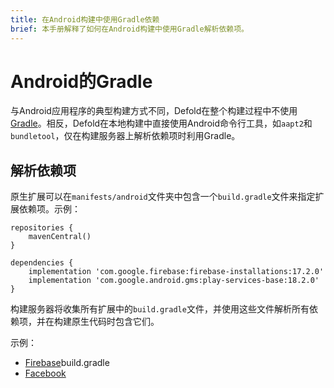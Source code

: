 ```yaml
---
title: 在Android构建中使用Gradle依赖
brief: 本手册解释了如何在Android构建中使用Gradle解析依赖项。
---
```


# Android的Gradle

与Android应用程序的典型构建方式不同，Defold在整个构建过程中不使用[Gradle](https://gradle.org/)。相反，Defold在本地构建中直接使用Android命令行工具，如`aapt2`和`bundletool`，仅在构建服务器上解析依赖项时利用Gradle。

## 解析依赖项

原生扩展可以在`manifests/android`文件夹中包含一个`build.gradle`文件来指定扩展依赖项。示例：

```
repositories {
    mavenCentral()
}

dependencies {
    implementation 'com.google.firebase:firebase-installations:17.2.0'
    implementation 'com.google.android.gms:play-services-base:18.2.0'
}
```

构建服务器将收集所有扩展中的`build.gradle`文件，并使用这些文件解析所有依赖项，并在构建原生代码时包含它们。

示例：

* [Firebase](https://github.com/defold/extension-firebase/blob/master/firebase/manifests/android/)build.gradle
* [Facebook](https://github.com/defold/extension-facebook/blob/master/facebook/manifests/android/build.gradle)